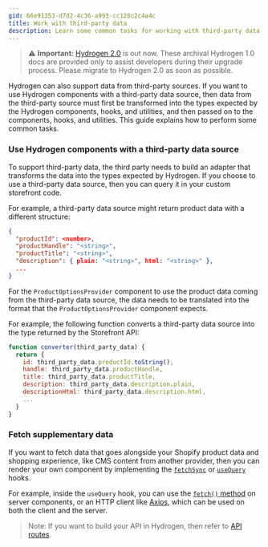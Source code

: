 ```yaml
---
gid: 66e91353-d7d2-4c36-a993-cc128c2c4a4c
title: Work with third-party data
description: Learn some common tasks for working with third-party data sources in your Hydrogen storefront.
---
```


> ⚠️ **Important:** [Hydrogen 2.0](https://hydrogen.shopify.dev) is out now. These archival Hydrogen 1.0 docs are provided only to assist developers during their upgrade process. Please migrate to Hydrogen 2.0 as soon as possible.


Hydrogen can also support data from third-party sources. If you want to use Hydrogen components with a third-party data source, then data from the third-party source must first be transformed into the types expected by the Hydrogen components, hooks, and utilities, and then passed on to the components, hooks, and utilities.
This guide explains how to perform some common tasks.

### Use Hydrogen components with a third-party data source

To support third-party data, the third party needs to build an adapter that transforms the data into the types expected by Hydrogen. If you choose to use a third-party data source, then you can query it in your custom storefront code.

For example, a third-party data source might return product data with a different structure:

```json
{
  "productId": <number>,
  "productHandle": "<string>",
  "productTitle": "<string>",
  "description": { plain: "<string>", html: "<string>" },
  ...
}
```

For the `ProductOptionsProvider` component to use the product data coming from the third-party data source, the data needs to be translated into the format that the `ProductOptionsProvider` component expects.

For example, the following function converts a third-party data source into the type returned by the Storefront API:

```jsx
function converter(third_party_data) {
  return {
    id: third_party_data.productId.toString(),
    handle: third_party_data.productHandle,
    title: third_party_data.productTitle,
    description: third_party_data.description.plain,
    descriptionHtml: third_party_data.description.html,
    ...
  }
}
```

### Fetch supplementary data

If you want to fetch data that goes alongside your Shopify product data and shopping experience, like CMS content from another provider, then you can render your own component by implementing the [`fetchSync`](/docs/hooks/global/fetchsync) or [`useQuery`](/docs/hooks/global/usequery) hooks.

For example, inside the `useQuery` hook, you can use the [`fetch()` method](https://developer.mozilla.org/en-US/docs/Web/API/fetch) on server components, or an HTTP client like [Axios](https://axios-http.com/), which can be used on both the client and the server.

> Note:
> If you want to build your API in Hydrogen, then refer to [API routes](/docs/tutorials/routing#api-routes).
